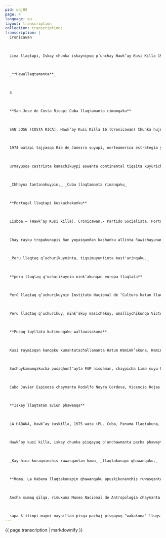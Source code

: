```yaml
---
pid: obj08
page: 4
language: qu
layout: transcription
collection: transcriptions
transcription: |
  Cronicawan
  
  
  
  Lima llaqtapi, Iskay chunka iskayniyuq p’unchay Hawk’ay Kusi Killa 1975 Watapi
  
  
  
  _**Hawallaqtamanta**_
  
  
  
  4
  
  
  
  **San Jose de Costa Ricapi Cuba llaqtamanta rimanqaku**
  
  
  
  SAN JOSE (COSTA RICA), Hawk’ay Kusi Killa 16 (Cronicawan) Chunka hujniyuq America llaqtakunan arariwakuna kaypi kunanqallarinqaku sullulchasqa huñunakuy qhipaman churanapaq "Chira awqaypa" ima mukhuntapas, Tiarpa mana umayuq kamachiyninkunata (Tratado Interamericano de Asistencia Recíprocal chaypin Cuba llaqta "wakinchasqa" kasqa America llaqta pura tiqsimanta, chunka hujniyuq watamanta pacha. Tukuy suntur qhawaqkunapaq kanmi simi Tiar musuq protocolo, unanchay, Suyu amachakuy unancha
  
  
  
  1974 watapi tajyasqa Rio de Janeiro suyupi, norteamerica estrategia yuyaypi comunista tiqsi "hark'aypi. Musuq política thanichiymi, chaymanta tinkuy kawsay tiqsimuyu atiy atipaqkunaq pura allinmanta kay "p’unchay kamapi churakuy" Tiarmanta, chaywan America suyupas munanman chay allin hunt’aykunata llaqtapura sayapakuyta. Cuba suyun chakatasqa kasqa bloqueo economicowan 1964 watapi tiqsi politico masichakuy marxistaleninista rayku, icha chay kamay puchupankunaqa, manan chayllapichu
  
  
  
  urmayusqa castrista kamachikuypi aswanta continental tiqsita kuyurichisqa. America llaqtakuna Cubawan llapallanku p’akispanku, samin mana p’akiq Mexico suyullawan, aswan k’umilluman tukusqaku economica politica matropoli norteamericananta chaymanta San Jose suyupi manacna qispi simi kutinakuychu kanqa, chaymi hina kanqa wakin laqtakunaq munapusqanku rayku formas luyues iñispanku, chay mana unancnasqa Tratadopi aswan askha America llaqtakuna kutipakushanku.
  
  
  
  _Chhayna tantanakuypin,_ _Cuba llaqtamanta rimanqaku_
  
  
  
  **Portugal llaqtapi kuskachakunku**
  
  
  
  Lisboa.— (Hawk’ay Kusi killa). Cronicawan.- Partido Socialista. Portugal llaqtamanta kamachikamun llapa kuskachakuq runankunaman, Lisboa hatun llaqtaman puririnankupaq kamachikuq Gobiernuman churapa kunankupaq, kay kamachikuq Gobierno, kikillanta puririchillantaq kuskachakuq runankunata P.S.P. runankunaman hark’akumankupaq Revoluciunta kallpachayuspa ama, contrarrevolución qispinanpaq. Iskay chunka pusayniyuq p’unchaypi chajra Yapu killapi, 1974 watapi kikillantataq kamachikamuranku Spinola gobiernu thuninanpaq, hinatan chay pachapis jhunt. akuran, hinamantaq allinta qispira Gobierno Revolucionario kikin llaqtankuwan kuskachakuspa, yuyasqanchis hina kay Gobierno Revolucionario mink’akuren llaqta hatarichinanpaq barricadas nisqata contrarrevoluciopariukuna ama llallinankupaq, carretera ñanninkunata Lisboa amallaqtata haykunankupaq. Kunanpas mink’akullankutaq Oporto llaqtamanpis hatarinankupaq kay p’unchay tutanpi ama P.S.P. tantanakuyninku qispinanpaq Gobierno Revolucionarioman churapayukusqanku rayku. Kay qhipa p’unchaykunapi awqanakuranku llaqta runakuna Lisboa llaqtaq anti suyunkunapi maypi rikhuriranku P.C.P., Frente Socialista Popular wasinkuna tukuy kaqninku suwayasqa.
  
  
  
  Chay rayku tropakunapis ñan yuyasqanñan kashanku allinta ñawichayunankupaq ama hujmanta pacha kay wasikunata suwanankupaq. COPCON nisqa masichakuypin huñukuranku Wamik’a umalliqkuna yuyayninkuwan hamut'anankupaq allinta yupaspa ima ruwanankuta kay churapakuy tatinanpaq Nillantaq COPCON qilqa kamachikuyninkupi sichus hujmanta con trarrevolucionariukuna qullichiyta munanqaku Portugal llaqtaq Revoluciunninta, paykuna Awqanqaku armas nisqankuwan kay runakunata mana llallinankupaq Nillankutaq llaqta awkanakuy kananpaq, partidos políticos huchata apanku, llaqtaman tanqasqanku rayku kay awqanakuy kananpaq; yapamullankutaq kay partidukuna yanapananku allin kawsay kananpaq hinamantaq nillankutaq COPCON yanaparallanmi, sapa kutinpis kuskachakuranmi wajcharunakunawan Vasco Goncálvez umalliq Primer Ministro mashkhallashantaq musuq Gobiemo aispmanpaq, chay rayku mañakamushan llaqtaq umalliqninkunamanta hatun yuyayninkuta, hinan hunt’akuran Alvaro Cunhal Octavio Pato comunistakunaq mink'akuyninwan.. Ñawinchaqkuna nillankutaq kay Gobiernuq awqanakuy runakuna munashanku llaqta ch’arwikunanpaq. hinamantaq contrarrevolucionariukuna kayta rikuspa llalliyninkuta kallpachannakupaq.
  
  
  
  _Peru llaqtaq q’uchurikuyninta, tiqsimuyuntinta mast'arinqaku._
  
  
  
  **peru llaqtaq q'uchurikuynin mink'akunqan europa llaqtata**
  
  
  
  Perú llaqtaq q’uchurikuynin Instituto Nacional de "Cultura hatun llaqtaq qhapaq yuyayniyuq, paqarichimunqa mink’akuyninta tiqismuyu llaqtakunapi, Europa llaqtaman chayamuspa. Kay mink’akuyninkuta paqarichinqaku Chawawarki tukuy killata, chay rayku ñan taki tusuy llank’ayninkuta ñawpachishankuña, allinta riqsichinankupaq, sumaqlllaqtanchis qhapaq yuyayninta, takiyninchiswan (kuskachakuspa..
  
  
  
  Peru llaqtaq q’uchurikuy, mink’akuy masichakuy, umalliychikunqa Victoria Santa Cruz mamawan, paymi allinta qhipachiwanchis kay tantanakuy mink’akunapi, chay rayku kamachikullantaq, yuyayta allinta hap’inankupaq, hinamantaq sumaqta takiyninchis chaykaru llaqtakunapi mast'arikunanpaq. Ñan ñawpachinkuña mink’akuyninkuta, kay kharuj llaqtakunata hina puririnankupaq: Portugal, Inglaterra, Francia, Italia, Alemania, Damasco, Rusia, ieherán, Africa del Norte llaqtakunaman.
  
  
  
  **Pusaq tuyllata kutimunqaku wallawisakuna**
  
  
  
  Kusi raymisqan kanqaku kunantutachallamanta Hatun Wamink’akuna, Wamink’akuna chaymanta "Peru" awqay hunt’ay wallawisakuna, yaqa iskay wata, Medio Orientepi qasillata amachakuspanku, huj llaqtakuna awqay hunt’ay kuskachasqa. "Peru" Awqay Hunt’aykuna pusaytuyllata chayamunqaku Jumbo Jetpi Air Swisspi, mink’asqa Organizacion de las Naciones Unidaspa. Kutimuq wallawisakunatan, tukuy sunqu chaskinku, Unanchanchista uqarispanku.
  
  
  
  Suchuykamunqakucha pusaqhunt'ayta FAP nisqaman, chaypicha Lima suyu Guarnicion suyanqa chaymanta Awqay chaskiypuwan, panakanpuwan, llaqtanchisman kutimusqanku rayku, q’uchuyninta kusikusilla quykuspa. "Peru" Awqay Hunt’ayqapa llank’ayninmi ancha yupaychasqa kasqa, paymi sapallan tukuy awqaykunamanta, mana, awqanakunankupaq, Iskay chinpanpi rikukuspa: Ichataqmi, mana tukuychu kasqu munasqan hina, kay sasa ruwayninpi chaymanta kiska unanchaypi, kinsa wallawisa masinkunan wañusqaku,
  
  
  
  Cabo Javier Espinoza chaymanta Rodolfo Neyra Cordova, Vicencio Rojas Regalado wallawisakunawan, llaqtanchispi ayankuna samaspi Paykunacha kanqaku hatun manachayamuqkuna, kay aqu t'iyu runa wayt’ayman, wallawisakuna suyachisqankuwan hinallatataq mana awqayuq runakunapas, saminchayninta haywarispanku k’ijllupi uqarisqankumanta Peru Suyu sutita pawqar unanchantawan. Hunt'ay pusaq kanqa, waranqa kusiy q’uchuymanta raymin, hunt'aywallawisakuna kutimuyninmanta llaqtanchis suyuman.
  
  
  
  **Iskay llaqtatan aviun phawanqa**
  
  
  
  LA HABANA, Hawk’ay kuskilla, 1975 wata (PL. Cuba, Panama llaqtakuna, qilqanku huj documento nisqanchista, chay qilqapi churamunku, chay llaqtakunanq aviukunan, sapa qanchis p’unchaypi, pisqa kutinpi phawanankupaq runakunata apaspa. Chayta ruwanqaku La Habana llaqtamanta, Panama llaqtalama, kaqlat ruwanqaku Panama llaqtamanta, La Habana llaqtakama
  
  
  
  Hawk’ay kusi killa, iskay chunka pisqayuq p’unchawmanta pacha phawayta qallarinqaku chay aviunkunata. Panama'llaqtapi, Cuba llaqtapipas kamachikushanku revulusiunariu runakuna, Cuba llaqtapi kamachikun wiraqucha Fidel Castro, Panama llaqtapiqa kamachikun wamink’a Omar Torrijos.
  
  
  
  _Kay hina kuraqninchis ruwasqantan hawa_ _llaqtakunapi qhawanqaku._
  
  
  
  **Roma, La Habana llaqtakunapin qhawanqaku apuskikunanchis ruwasqanta**
  
  
  
  Ancha sumaq qilqa, rimukuna Museo Nacional de Antropología chaymanta Arqueología del Instituto Nacional de Culturamanta, minchha p’unchaykunapi qhawachisqakanqaku, Habana llaqtapi, chaymanta Roma llaqtapi. Resoluciones Supremas 0109-75ED chaymanta 011075-ED ñiqin kamachikuna, qilqasqa "El Peruano" Qilqa raphi Kamachipl, unanchikun
  
  
  
  sapa k'itinpi mayni maynillan pisqa pachaj pisqayuq "wakakuna" lluqsinanpaq, INCpitaq unanchasqa kashan chaymanta imayna kayninpas.
---
```


{{ page.transcription | markdownify }}
